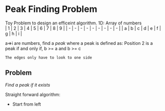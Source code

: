 Peak Finding Problem
====================
Toy Problem to design an efficeint algorithm. 1D: Array of numbers  
| 1 | 2 | 3 | 4 | 5 | 6 | 7 | 8 | 9 | 
| - | - | - | - | - | - | - | - | - |
| a | b | c | d | e | f | g | h | i |

a=>i are numbers, find a *peak* where a peak is defined as:
Position 2 is a peak if and only if, b >= a and b >= c

```
The edges only have to look to one side
```

Problem
-------
*Find a peak if it exists* 

Straight forward algorithm:
* Start from left


